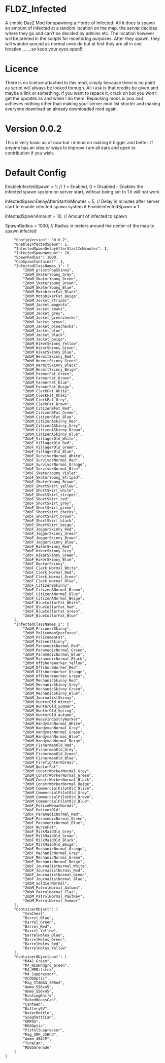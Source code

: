 # FLDZ_Infected

A simple DayZ Mod for spawning a Horde of Infected. All it does is spawn an amount of Infected at a random location on the map, the server decides where they go and can’t be decided by admins etc. The location however will be printed in the scripts for monitoring purposes. After they spawn, they will wander around as normal ones do but at first they are all in one location……..so keep your eyes open!!

# Licence
There is no licence attached to this mod, simply because there is no point as script will always be looked through. 
All i ask is that credits be given and maybe a link or something. If you want to repack it, crack on but you won’t get the updates as and when I do them. Repacking mods is poo and achieves nothing other than making your server mod list shorter and making everyone download an already downloaded mod again. 

# Version 0.0.2
This is very basic as of now but i intend on making it bigger and better. If anyone has an idea or ways to improve i am all ears and open to contribution if you wish.

# Default Config

EnableInfectedSpawn = 1; // 1 = Enabled, 0 = Disabled - Enables the infected spawn system on server start, without being set to 1 it will not work

InfectedSpawnDelayAfterStartInMinutes = 5; // Delay in minutes after server start to enable infected spawn system if EnableInfectedSpawn = 1

InfectedSpawnAmount = 10; // Amount of infected to spawn

SpawnRadius = 1000; // Radius in meters around the center of the map to spawn infected

```{
    "ConfigVersion": "0.0.2",
    "EnableInfectedSpawn": 1,
    "InfectedSpawnDelayAfterStartInMinutes": 1,
    "InfectedSpawnAmount": 10,
    "SpawnRadius": 1000,
    "CanSpawnContainer": 1,
    "InfectedClassNames_1": [
        "ZmbM_priestPopSkinny",
        "ZmbM_SkaterYoung_Grey",
        "ZmbM_SkaterYoung_Green",
        "ZmbM_SkaterYoung_Brown",
        "ZmbM_SkaterYoung_Blue",
        "ZmbM_MotobikerFat_Black",
        "ZmbM_MotobikerFat_Beige",
        "ZmbM_Jacket_stripes",
        "ZmbM_Jacket_magenta",
        "ZmbM_Jacket_khaki",
        "ZmbM_Jacket_grey",
        "ZmbM_Jacket_greenchecks",
        "ZmbM_Jacket_brown",
        "ZmbM_Jacket_bluechecks",
        "ZmbM_Jacket_blue",
        "ZmbM_Jacket_black",
        "ZmbM_Jacket_beige",
        "ZmbM_HikerSkinny_Yellow",
        "ZmbM_HikerSkinny_Green",
        "ZmbM_HikerSkinny_Blue",
        "ZmbM_HermitSkinny_Red",
        "ZmbM_HermitSkinny_Green",
        "ZmbM_HermitSkinny_Black",
        "ZmbM_HermitSkinny_Beige",
        "ZmbM_FarmerFat_Green",
        "ZmbM_FarmerFat_Brown",
        "ZmbM_FarmerFat_Blue",
        "ZmbM_FarmerFat_Beige",
        "ZmbM_ClerkFat_White",
        "ZmbM_ClerkFat_Khaki",
        "ZmbM_ClerkFat_Grey",
        "ZmbM_ClerkFat_Brown",
        "ZmbM_CitizenBFat_Red",
        "ZmbM_CitizenBFat_Green",
        "ZmbM_CitizenBFat_Blue",
        "ZmbM_CitizenASkinny_Red",
        "ZmbM_CitizenASkinny_Grey",
        "ZmbM_CitizenASkinny_Brown",
        "ZmbM_CitizenASkinny_Blue",
        "ZmbF_VillagerOld_White",
        "ZmbF_VillagerOld_Red",
        "ZmbF_VillagerOld_Green",
        "ZmbF_VillagerOld_Blue",
        "ZmbF_SurvivorNormal_White",
        "ZmbF_SurvivorNormal_Red",
        "ZmbF_SurvivorNormal_Orange",
        "ZmbF_SurvivorNormal_Blue",
        "ZmbF_SkaterYoung_Violet",
        "ZmbF_SkaterYoung_Striped",
        "ZmbF_SkaterYoung_Brown",
        "ZmbF_ShortSkirt_yellow",
        "ZmbF_ShortSkirt_white",
        "ZmbF_ShortSkirt_stripes",
        "ZmbF_ShortSkirt_red",
        "ZmbF_ShortSkirt_grey",
        "ZmbF_ShortSkirt_green",
        "ZmbF_ShortSkirt_checks",
        "ZmbF_ShortSkirt_brown",
        "ZmbF_ShortSkirt_black",
        "ZmbF_ShortSkirt_beige",
        "ZmbF_JoggerSkinny_Red",
        "ZmbF_JoggerSkinny_Green",
        "ZmbF_JoggerSkinny_Brown",
        "ZmbF_JoggerSkinny_Blue",
        "ZmbF_HikerSkinny_Red",
        "ZmbF_HikerSkinny_Grey",
        "ZmbF_HikerSkinny_Green",
        "ZmbF_HikerSkinny_Blue",
        "ZmbF_DoctorSkinny",
        "ZmbF_Clerk_Normal_White",
        "ZmbF_Clerk_Normal_Red",
        "ZmbF_Clerk_Normal_Green",
        "ZmbF_Clerk_Normal_Blue",
        "ZmbF_CitizenBSkinny",
        "ZmbF_CitizenANormal_Brown",
        "ZmbF_CitizenANormal_Blue",
        "ZmbF_CitizenANormal_Beige",
        "ZmbF_BlueCollarFat_White",
        "ZmbF_BlueCollarFat_Red",
        "ZmbF_BlueCollarFat_Green",
        "ZmbF_BlueCollarFat_Blue"
    ],
    "InfectedClassNames_2": [
        "ZmbM_PrisonerSkinny",
        "ZmbM_PolicemanSpecForce",
        "ZmbM_PolicemanFat",
        "ZmbM_PatientSkinny",
        "ZmbM_ParamedicNormal_Red",
        "ZmbM_ParamedicNormal_Green",
        "ZmbM_ParamedicNormal_Blue",
        "ZmbM_ParamedicNormal_Black",
        "ZmbM_OffshoreWorker_Yellow",
        "ZmbM_OffshoreWorker_Red",
        "ZmbM_OffshoreWorker_Orange",
        "ZmbM_OffshoreWorker_Green",
        "ZmbM_MechanicSkinny_Red",
        "ZmbM_MechanicSkinny_Grey",
        "ZmbM_MechanicSkinny_Green",
        "ZmbM_MechanicSkinny_Blue",
        "ZmbM_JournalistSkinny",
        "ZmbM_HunterOld_Winter",
        "ZmbM_HunterOld_Summer",
        "ZmbM_HunterOld_Spring",
        "ZmbM_HunterOld_Autumn",
        "ZmbM_HeavyIndustryWorker",
        "ZmbM_HandymanNormal_White",
        "ZmbM_HandymanNormal_Grey",
        "ZmbM_HandymanNormal_Green",
        "ZmbM_HandymanNormal_Blue",
        "ZmbM_HandymanNormal_Beige",
        "ZmbM_FishermanOld_Red",
        "ZmbM_FishermanOld_Grey",
        "ZmbM_FishermanOld_Green",
        "ZmbM_FishermanOld_Blue",
        "ZmbM_FirefighterNormal",
        "ZmbM_DoctorFat",
        "ZmbM_ConstrWorkerNormal_Grey",
        "ZmbM_ConstrWorkerNormal_Green",
        "ZmbM_ConstrWorkerNormal_Black",
        "ZmbM_ConstrWorkerNormal_Beige",
        "ZmbM_CommercialPilotOld_Olive",
        "ZmbM_CommercialPilotOld_Grey",
        "ZmbM_CommercialPilotOld_Brown",
        "ZmbM_CommercialPilotOld_Blue",
        "ZmbF_PoliceWomanNormal",
        "ZmbF_PatientOld",
        "ZmbF_ParamedicNormal_Red",
        "ZmbF_ParamedicNormal_Green",
        "ZmbF_ParamedicNormal_Blue",
        "ZmbF_NurseFat",
        "ZmbF_MilkMaidOld_Grey",
        "ZmbF_MilkMaidOld_Green",
        "ZmbF_MilkMaidOld_Black",
        "ZmbF_MilkMaidOld_Beige",
        "ZmbF_MechanicNormal_Orange",
        "ZmbF_MechanicNormal_Grey",
        "ZmbF_MechanicNormal_Green",
        "ZmbF_MechanicNormal_Beige",
        "ZmbF_JournalistNormal_White",
        "ZmbF_JournalistNormal_Red",
        "ZmbF_JournalistNormal_Green",
        "ZmbF_JournalistNormal_Blue",
        "ZmbM_SoldierNormal",
        "ZmbM_PatrolNormal_Autumn",
        "ZmbM_PatrolNormal_Flat",
        "ZmbM_PatrolNormal_PautRev",
        "ZmbM_PatrolNormal_Summer"
    ],
    "ContainerObject": [
        "SeaChest",
        "Barrel_Blue",
        "Barrel_Green",
        "Barrel_Red",
        "Barrel_Yellow",
        "BarrelHoles_Blue",
        "BarrelHoles_Green",
        "BarrelHoles_Red",
        "BarrelHoles_Yellow"
    ],
    "ContainerObjectLoot": [
        "M4A1_Green",
        "M4_RISHndgrd_Green",
        "M4_MPBttstck",
        "M4_Suppressor",
        "ACOGOptic",
        "Mag_STANAG_30Rnd",
        "Ammo_556x45",
        "Ammo_556x45",
        "HuntingKnife",
        "BakedBeansCan",
        "Canteen",
        "Battery9V",
        "WaterBottle",
        "SpaghettiCan",
        "UMP45",
        "M68Optic",
        "PistolSuppressor",
        "Mag_UMP_25Rnd",
        "Ammo_45ACP",
        "TunaCan",
        "RDG5Grenade"
    ]
}
```
